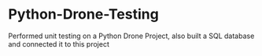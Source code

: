 # Python-Drone-Testing
Performed unit testing on a Python Drone Project, also built a SQL database and connected it to this project
